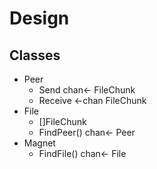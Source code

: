 # Design

## Classes
- Peer
  - Send chan<- FileChunk
  - Receive <-chan FileChunk
- File
  - []FileChunk
  - FindPeer() chan<- Peer
- Magnet
  - FindFile() chan<- File
